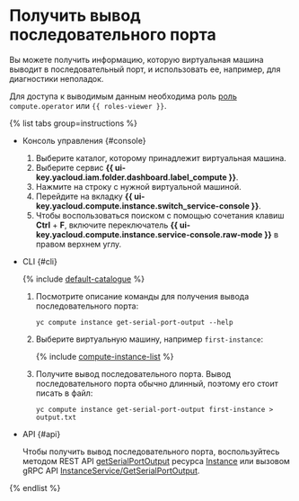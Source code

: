# Получить вывод последовательного порта

Вы можете получить информацию, которую виртуальная машина выводит в последовательный порт, и использовать ее, например, для диагностики неполадок.

Для доступа к выводимым данным необходима роль [роль](../../security/index.md) `сompute.operator` или `{{ roles-viewer }}`.

{% list tabs group=instructions %}

- Консоль управления {#console}

  1. Выберите каталог, которому принадлежит виртуальная машина.
  1. Выберите сервис **{{ ui-key.yacloud.iam.folder.dashboard.label_compute }}**.
  1. Нажмите на строку с нужной виртуальной машиной.
  1. Перейдите на вкладку **{{ ui-key.yacloud.compute.instance.switch_service-console }}**.
  1. Чтобы воспользоваться поиском с помощью сочетания клавиш **Ctrl** + **F**, включите переключатель **{{ ui-key.yacloud.compute.instance.service-console.raw-mode }}** в правом верхнем углу.

- CLI {#cli}

  {% include [default-catalogue](../../../_includes/default-catalogue.md) %}

  1. Посмотрите описание команды для получения вывода последовательного порта:

      ```
      yc compute instance get-serial-port-output --help
      ```

  1. Выберите виртуальную машину, например `first-instance`:

      {% include [compute-instance-list](../../_includes_service/compute-instance-list.md) %}

  1. Получите вывод последовательного порта. Вывод последовательного порта обычно длинный, поэтому его стоит писать в файл:

      ```
      yc compute instance get-serial-port-output first-instance > output.txt
      ```

- API {#api}

  Чтобы получить вывод последовательного порта, воспользуйтесь методом REST API [getSerialPortOutput](../../api-ref/Instance/getSerialPortOutput.md) ресурса [Instance](../../api-ref/Instance/index.md) или вызовом gRPC API [InstanceService/GetSerialPortOutput](../../api-ref/grpc/instance_service.md#GetSerialPortOutput).

{% endlist %}
